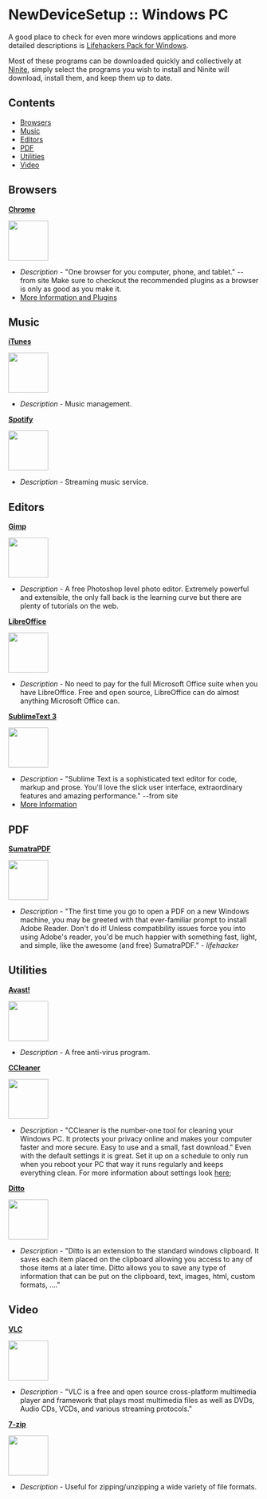 NewDeviceSetup :: Windows PC
==================

A good place to check for even more windows applications and more detailed descriptions is [Lifehackers Pack for Windows](http://lifehacker.com/lifehacker-pack-for-windows-our-list-of-the-best-windo-787533613).

Most of these programs can be downloaded quickly and collectively at [Ninite](https://ninite.com/), simply select the programs you wish to install and Ninite will download, install them, and keep them up to date.

## Contents

- [Browsers](#browsers)
- [Music](#music)
- [Editors](#editors)
- [PDF](#pdf)
- [Utilities](#utilities)
- [Video](#video)


## Browsers

**[Chrome](https://www.google.com/intl/en_us/chrome/browser/)**

<img src="http://cnet1.cbsistatic.com/hub/i/2011/03/16/c7675aa8-fdba-11e2-8c7c-d4ae52e62bcc/1264abab866fd3930a8b419d21d1cff1/Chrome-logo-2011-03-16.jpg" width="80px" height="80px"/>

- *Description* - "One browser for you computer, phone, and tablet." -- from site  Make sure to checkout the recommended plugins as a browser is only as good as you make it.
- [More Information and Plugins](https://github.com/philosowaffle/NewDeviceSetup/tree/master/Mac/Chrome)

## Music

**[iTunes](https://www.apple.com/itunes/)**

<img src="http://www.technobuffalo.com/wp-content/uploads/2012/11/itunes_image2.png" width="80px" height="80px"/>

- *Description* - Music management.


**[Spotify](https://www.spotify.com/us/)**

<img src="https://lh4.ggpht.com/NjSeU8ya6h8cNL6JntWZqhlkmAHKcy0vJmxDBqF0x_y4izs6skpxg6a4TRsf3Jza7kk=w300" width="80px" height="80px"/>

- *Description* - Streaming music service.

## Editors

**[Gimp](http://www.gimp.org/)**

<img src="http://upload.wikimedia.org/wikipedia/commons/thumb/4/45/The_GIMP_icon_-_gnome.svg/200px-The_GIMP_icon_-_gnome.svg.png" width="80px" height="80px"/>

- *Description* - A free Photoshop level photo editor.  Extremely powerful and extensible, the only fall back is the learning curve but there are plenty of tutorials on the web.

**[LibreOffice](http://www.libreoffice.org/)**

<img src="http://www.libreoffice.org/themes/libreofficenew/img/logo.png" width="80px" height="80px"/>

- *Description* - No need to pay for the full Microsoft Office suite when you have LibreOffice.  Free and open source, LibreOffice can do almost anything Microsoft Office can.

**[SublimeText 3](http://www.sublimetext.com/)**

<img src="https://encrypted-tbn1.gstatic.com/images?q=tbn:ANd9GcRfspw8inn2WLO1WeqZZPE_DK0ldt8rtEP0OSlIp-PjetLjtcb_Ltd-BhJr" width="80px" height="80px"/>

- *Description* - "Sublime Text is a sophisticated text editor for code, markup and prose.
You'll love the slick user interface, extraordinary features and amazing performance." --from site
- [More Information](https://github.com/philosowaffle/NewDeviceSetup/tree/master/Windows/SublimeText%203)

## PDF

**[SumatraPDF](http://blog.kowalczyk.info/software/sumatrapdf/free-pdf-reader.html)**

<img src="http://screenshots.en.sftcdn.net/en/scrn/60000/60399/sumatra-pdf-03-538x535.png" width="80px" height="80px"/>

- *Description* - "The first time you go to open a PDF on a new Windows machine, you may be greeted with that ever-familiar prompt to install Adobe Reader. Don't do it! Unless compatibility issues force you into using Adobe's reader, you'd be much happier with something fast, light, and simple, like the awesome (and free) SumatraPDF." - *lifehacker*


## Utilities

**[Avast!](http://www.avast.com/index-win)**

<img src="http://static.avast.com/9/web/i/avast-antivirus-logo.jpg" width="80px" height="80px"/>

- *Description* - A free anti-virus program.

**[CCleaner](http://www.piriform.com/ccleaner)**

<img src="http://static.avast.com/9/web/i/avast-antivirus-logo.jpg" width="80px" height="80px"/>

- *Description* - "CCleaner is the number-one tool for cleaning your Windows PC. It protects your privacy online and makes your computer faster and more secure. Easy to use and a small, fast download."  Even with the default settings it is great.  Set it up on a schedule to only run when you reboot your PC that way it runs regularly and keeps everything clean. For more information about settings look [here](https://www.piriform.com/docs/ccleaner/ccleaner-settings);

**[Ditto](http://ditto-cp.sourceforge.net/)**

<img src="http://www.ricksdailytips.com/wp-content/uploads/2012/12/ditto.gif" width="80px" height="80px"/>

- *Description* - "Ditto is an extension to the standard windows clipboard. It saves each item placed on the clipboard allowing you access to any of those items at a later time. Ditto allows you to save any type of information that can be put on the clipboard, text, images, html, custom formats, ...."

## Video

**[VLC](http://www.videolan.org/)**

<img src="http://images.videolan.org/images/largeVLC.png" width="80px" height="80px"/>

- *Description* - "VLC is a free and open source cross-platform multimedia player and framework that plays most multimedia files as well as DVDs, Audio CDs, VCDs, and various streaming protocols."

**[7-zip](http://www.7-zip.org/)**

<img src="http://www.7-zip.org/7ziplogo.png" width="80px" height="80px"/>

- *Description* - Useful for zipping/unzipping a wide variety of file formats.

